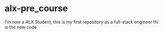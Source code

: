 # alx-pre_course
I'm now a ALX Student, this is my first repository as a full-stack engineer
thi is the new code

